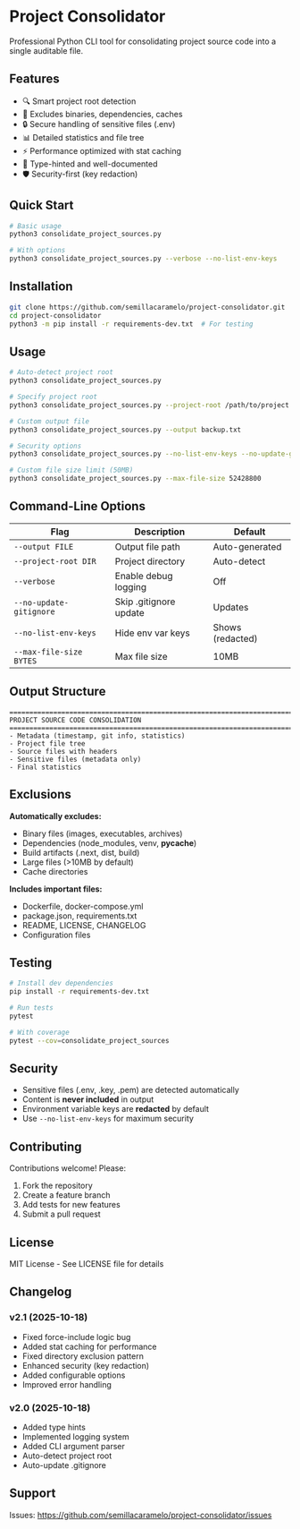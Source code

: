 # Project Consolidator

Professional Python CLI tool for consolidating project source code into a single auditable file.

## Features

- 🔍 Smart project root detection
- 📁 Excludes binaries, dependencies, caches
- 🔒 Secure handling of sensitive files (.env)
- 📊 Detailed statistics and file tree
- ⚡ Performance optimized with stat caching
- 🎯 Type-hinted and well-documented
- 🛡️ Security-first (key redaction)

## Quick Start

```bash
# Basic usage
python3 consolidate_project_sources.py

# With options
python3 consolidate_project_sources.py --verbose --no-list-env-keys
```

## Installation

```bash
git clone https://github.com/semillacaramelo/project-consolidator.git
cd project-consolidator
python3 -m pip install -r requirements-dev.txt  # For testing
```

## Usage

```bash
# Auto-detect project root
python3 consolidate_project_sources.py

# Specify project root
python3 consolidate_project_sources.py --project-root /path/to/project

# Custom output file
python3 consolidate_project_sources.py --output backup.txt

# Security options
python3 consolidate_project_sources.py --no-list-env-keys --no-update-gitignore

# Custom file size limit (50MB)
python3 consolidate_project_sources.py --max-file-size 52428800
```

## Command-Line Options

| Flag | Description | Default |
|------|-------------|---------|
| `--output FILE` | Output file path | Auto-generated |
| `--project-root DIR` | Project directory | Auto-detect |
| `--verbose` | Enable debug logging | Off |
| `--no-update-gitignore` | Skip .gitignore update | Updates |
| `--no-list-env-keys` | Hide env var keys | Shows (redacted) |
| `--max-file-size BYTES` | Max file size | 10MB |

## Output Structure

```
================================================================================
PROJECT SOURCE CODE CONSOLIDATION
================================================================================
- Metadata (timestamp, git info, statistics)
- Project file tree
- Source files with headers
- Sensitive files (metadata only)
- Final statistics
```

## Exclusions

**Automatically excludes:**
- Binary files (images, executables, archives)
- Dependencies (node_modules, venv, __pycache__)
- Build artifacts (.next, dist, build)
- Large files (>10MB by default)
- Cache directories

**Includes important files:**
- Dockerfile, docker-compose.yml
- package.json, requirements.txt
- README, LICENSE, CHANGELOG
- Configuration files

## Testing

```bash
# Install dev dependencies
pip install -r requirements-dev.txt

# Run tests
pytest

# With coverage
pytest --cov=consolidate_project_sources
```

## Security

- Sensitive files (.env, .key, .pem) are detected automatically
- Content is **never included** in output
- Environment variable keys are **redacted** by default
- Use `--no-list-env-keys` for maximum security

## Contributing

Contributions welcome! Please:
1. Fork the repository
2. Create a feature branch
3. Add tests for new features
4. Submit a pull request

## License

MIT License - See LICENSE file for details

## Changelog

### v2.1 (2025-10-18)
- Fixed force-include logic bug
- Added stat caching for performance
- Fixed directory exclusion pattern
- Enhanced security (key redaction)
- Added configurable options
- Improved error handling

### v2.0 (2025-10-18)
- Added type hints
- Implemented logging system
- Added CLI argument parser
- Auto-detect project root
- Auto-update .gitignore

## Support

Issues: https://github.com/semillacaramelo/project-consolidator/issues
